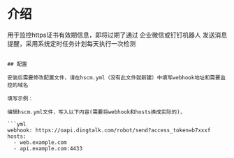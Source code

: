 # 介绍
用于监控https证书有效期信息，即将过期了通过 企业微信或钉钉机器人 发送消息提醒，采用系统定时任务计划每天执行一次检测

```

## 配置

安装后需要修改配置文件，请在hscm.yml（没有此文件就新建）中填写webhook地址和需要监控的域名

填写示例：

编辑hscm.yml文件，写入以下内容(需要将webhook和hosts换成实际的)，

```yml
webhook: https://oapi.dingtalk.com/robot/send?access_token=b7xxxf
hosts:
  - web.example.com
  - api.example.com:4433

```

